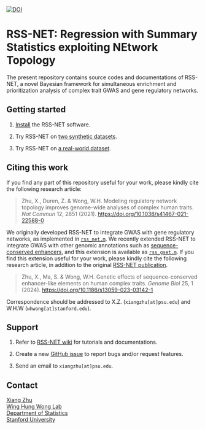 [![DOI](https://zenodo.org/badge/DOI/10.5281/zenodo.4553387.svg)](https://doi.org/10.5281/zenodo.4553387)

# RSS-NET: Regression with Summary Statistics exploiting NEtwork Topology

The present repository contains source codes and documentations of RSS-NET,
a novel Bayesian framework for simultaneous enrichment and prioritization
analysis of complex trait GWAS and gene regulatory networks. 

## Getting started

1. [Install](https://suwonglab.github.io/rss-net/setup.html) the RSS-NET software.

2. Try RSS-NET on [two synthetic datasets](https://suwonglab.github.io/rss-net/wtccc_bcell.html).

3. Try RSS-NET on [a real-world dataset](https://suwonglab.github.io/rss-net/ibd2015_nkcell.html). 

## Citing this work

If you find any part of this repository useful for your work,
please kindly cite the following research article:

> Zhu, X., Duren, Z. & Wong, W.H.
> Modeling regulatory network topology improves genome-wide analyses of complex human traits.
> *Nat Commun* 12, 2851 (2021). <https://doi.org/10.1038/s41467-021-22588-0>

We originally developed RSS-NET to integrate GWAS with gene regulatory networks,
as implemented in [`rss_net.m`](src/rss_net.m).
We recently extended RSS-NET to integrate GWAS with other genomic annotations such as
[sequence-conserved enhancers](https://github.com/SUwonglab/m2h-ele),
and this extension is available as [`rss_gset.m`](src/rss_gset.m).
If you find this extension useful for your work,
please kindly cite the following research article,
in addition to the original [RSS-NET publication](https://doi.org/10.1038/s41467-021-22588-0).

> Zhu, X., Ma, S. & Wong, W.H.
> Genetic effects of sequence-conserved enhancer-like elements on human complex traits.
> *Genome Biol* 25, 1 (2024). <https://doi.org/10.1186/s13059-023-03142-1>

Correspondence should be addressed to X.Z. (`xiangzhu[at]psu.edu`) and W.H.W (`whwong[at]stanford.edu`).

## Support

1. Refer to [RSS-NET wiki](https://SUwonglab.github.io/rss-net/)
for tutorials and documentations.

2. Create a new [GitHub issue](https://github.com/SUwonglab/rss-net/issues)
to report bugs and/or request features.

3. Send an email to `xiangzhu[at]psu.edu`.

## Contact

[Xiang Zhu](https://github.com/xiangzhu)<br>
[Wing Hung Wong Lab](https://statistics.stanford.edu/people/wing-hung-wong)<br>
[Department of Statistics](https://statistics.stanford.edu/)<br>
[Stanford University](https://www.stanford.edu/)



